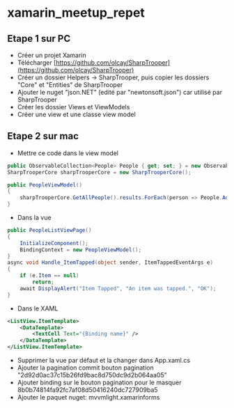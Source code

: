 # xamarin_meetup_repet

## Etape 1 sur PC

- Créer un projet Xamarin
- Télécharger [https://github.com/olcay/SharpTrooper](https://github.com/olcay/SharpTrooper)
- Créer un dossier Helpers -> SharpTrooper, puis copier les dossiers "Core" et "Entities" de SharpTrooper
- Ajouter le nuget "json.NET" (edité par "newtonsoft.json") car utilisé par SharpTrooper
- Créer les dossier Views et ViewModels
- Créer une view et une classe view model

## Etape 2 sur mac

- Mettre ce code dans le view model

```c#
public ObservableCollection<People> People { get; set; } = new ObservableCollection<People>();
SharpTrooperCore sharpTrooperCore = new SharpTrooperCore();

public PeopleViewModel()
{
	sharpTrooperCore.GetAllPeople().results.ForEach(person => People.Add(person));
}
```

- Dans la vue

```c#
public PeopleListViewPage()
{
	InitializeComponent();
	BindingContext = new PeopleViewModel();
}
async void Handle_ItemTapped(object sender, ItemTappedEventArgs e)
{
	if (e.Item == null)
		return;
    await DisplayAlert("Item Tapped", "An item was tapped.", "OK");
}
```

- Dans le XAML

```xml
<ListView.ItemTemplate>
    <DataTemplate>
        <TextCell Text="{Binding name}" />
    </DataTemplate>
</ListView.ItemTemplate>
```

- Supprimer la vue par défaut et la changer dans App.xaml.cs
- Ajouter la pagination commit bouton pagination "2d92d0ac37c15b26fd9bac8d750dc9d2b064aa05"
- Ajouter binding sur le bouton pagination pour le masquer 8b0b74814fa92fc7af08d50416240dc727909ba5
- Ajouter le paquet nuget: mvvmlight.xamarinforms
